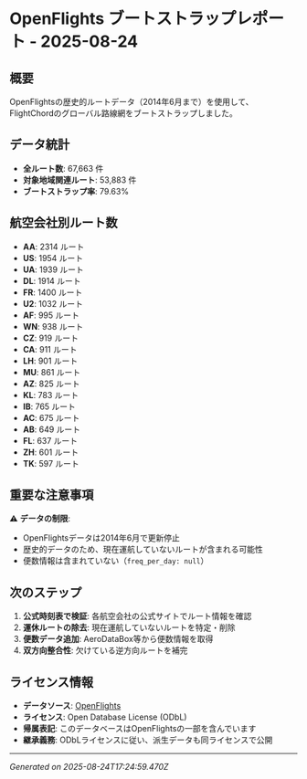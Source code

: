 # OpenFlights ブートストラップレポート - 2025-08-24

## 概要

OpenFlightsの歴史的ルートデータ（2014年6月まで）を使用して、FlightChordのグローバル路線網をブートストラップしました。

## データ統計

- **全ルート数**: 67,663 件
- **対象地域関連ルート**: 53,883 件
- **ブートストラップ率**: 79.63%

## 航空会社別ルート数

- **AA**: 2314 ルート
- **US**: 1954 ルート
- **UA**: 1939 ルート
- **DL**: 1914 ルート
- **FR**: 1400 ルート
- **U2**: 1032 ルート
- **AF**: 995 ルート
- **WN**: 938 ルート
- **CZ**: 919 ルート
- **CA**: 911 ルート
- **LH**: 901 ルート
- **MU**: 861 ルート
- **AZ**: 825 ルート
- **KL**: 783 ルート
- **IB**: 765 ルート
- **AC**: 675 ルート
- **AB**: 649 ルート
- **FL**: 637 ルート
- **ZH**: 601 ルート
- **TK**: 597 ルート

## 重要な注意事項

⚠️ **データの制限**:
- OpenFlightsデータは2014年6月で更新停止
- 歴史的データのため、現在運航していないルートが含まれる可能性
- 便数情報は含まれていない（`freq_per_day: null`）

## 次のステップ

1. **公式時刻表で検証**: 各航空会社の公式サイトでルート情報を確認
2. **運休ルートの除去**: 現在運航していないルートを特定・削除
3. **便数データ追加**: AeroDataBox等から便数情報を取得
4. **双方向整合性**: 欠けている逆方向ルートを補完

## ライセンス情報

- **データソース**: [OpenFlights](https://openflights.org/data.php)
- **ライセンス**: Open Database License (ODbL)
- **帰属表記**: このデータベースはOpenFlightsの一部を含んでいます
- **継承義務**: ODbLライセンスに従い、派生データも同ライセンスで公開

---
*Generated on 2025-08-24T17:24:59.470Z*
